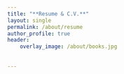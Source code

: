 ```yaml
---
title: "**Resume & C.V.**"
layout: single
permalink: /about/resume
author_profile: true
header:
    overlay_image: /about/books.jpg
    
    
---
```



